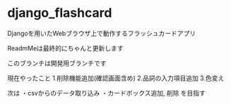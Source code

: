 # django_flashcard
Djangoを用いたWebブラウザ上で動作するフラッシュカードアプリ

ReadmMeは最終的にちゃんと更新します

このブランチは開発用ブランチです

現在やったこと
1.削除機能追加(確認画面含め)
2.品詞の入力項目追加
3.色変え

次は
・csvからのデータ取り込み
・カードボックス追加, 削除
を目指す